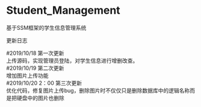 # Student_Management
基于SSM框架的学生信息管理系统

更新日志

#2019/10/18 第一次更新<br>
上传源码，实现管理员登陆，对学生信息进行增删改查。<br> 
#2019/10/19 第二次更新<br>
增加图片上传功能<br> 
#2019/10/20 2：00 第三次更新<br>
优化代码，修复图片上传bug，删除图片时不仅仅只是删除数据库中的逻辑名称而是把硬盘中的图片也删除<br>



